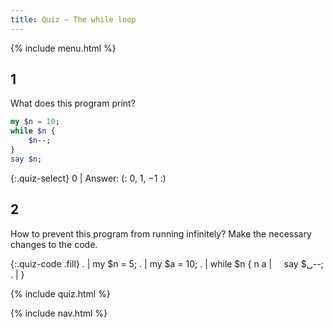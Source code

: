 ```yaml
---
title: Quiz — The while loop
---
```


{% include menu.html %}

## 1

What does this program print?

```raku
my $n = 10;
while $n {
    $n--;
}
say $n;
```

{:.quiz-select}
0 | Answer: (: 0, 1, −1 :)

## 2

How to prevent this program from running infinitely? Make the necessary changes to the code.

{:.quiz-code .fill}
. | my $n = 5;
. | my $a = 10;
. | while $n {
n a | &nbsp;&nbsp;&nbsp;&nbsp;say $␣<span>-</span>-;
. | }


{% include quiz.html %}

{% include nav.html %}